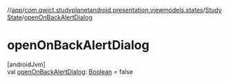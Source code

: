 //[app](../../../index.md)/[com.qwict.studyplanetandroid.presentation.viewmodels.states](../index.md)/[StudyState](index.md)/[openOnBackAlertDialog](open-on-back-alert-dialog.md)

# openOnBackAlertDialog

[androidJvm]\
val [openOnBackAlertDialog](open-on-back-alert-dialog.md): [Boolean](https://kotlinlang.org/api/latest/jvm/stdlib/kotlin/-boolean/index.html) = false
